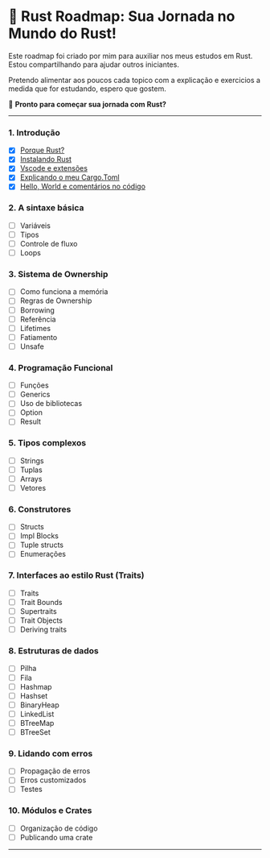 # 🦀 **Rust Roadmap: Sua Jornada no Mundo do Rust!**  

Este roadmap foi criado por mim para auxiliar nos meus estudos em Rust.
Estou compartilhando para ajudar outros iniciantes.

Pretendo alimentar aos poucos cada topico com a explicação e exercicios a medida que for estudando, espero que gostem.

🚀 **Pronto para começar sua jornada com Rust?**

---

### **1. Introdução**
- [x] [Porque Rust?](https://github.com/Ricardo7c/Rust-Roadmap/blob/main/Topico%201%20-%20Introdu%C3%A7%C3%A3o/README.md#porque-rust?)
- [x] [Instalando Rust](https://github.com/Ricardo7c/Rust-Roadmap/blob/main/Topico%201%20-%20Introdu%C3%A7%C3%A3o/README.md#instalando-rust)
- [x] [Vscode e extensões](https://github.com/Ricardo7c/Rust-Roadmap/blob/main/Topico%201%20-%20Introdu%C3%A7%C3%A3o/README.md#vscode-e-extensões)
- [x] [Explicando o meu Cargo.Toml](https://github.com/Ricardo7c/Rust-Roadmap/blob/main/Topico%201%20-%20Introdu%C3%A7%C3%A3o/README.md#explica%C3%A7%C3%A3o-do-arquivo-cargotoml)
- [x] [Hello, World e comentários no código](https://github.com/Ricardo7c/Rust-Roadmap/tree/main/Topico%201%20-%20Introdu%C3%A7%C3%A3o/Hello)

### **2. A sintaxe básica**
- [ ] Variáveis
- [ ] Tipos
- [ ] Controle de fluxo
- [ ] Loops

### **3. Sistema de Ownership**
- [ ] Como funciona a memória
- [ ] Regras de Ownership
- [ ] Borrowing
- [ ] Referência
- [ ] Lifetimes
- [ ] Fatiamento
- [ ] Unsafe

### **4. Programação Funcional**
- [ ] Funções
- [ ] Generics
- [ ] Uso de bibliotecas
- [ ] Option
- [ ] Result

### **5. Tipos complexos**
- [ ] Strings
- [ ] Tuplas
- [ ] Arrays
- [ ] Vetores

### **6. Construtores**
- [ ] Structs
- [ ] Impl Blocks
- [ ] Tuple structs
- [ ] Enumerações

### **7. Interfaces ao estilo Rust (Traits)**
- [ ] Traits
- [ ] Trait Bounds
- [ ] Supertraits
- [ ] Trait Objects
- [ ] Deriving traits

### **8. Estruturas de dados**
- [ ] Pilha
- [ ] Fila
- [ ] Hashmap
- [ ] Hashset
- [ ] BinaryHeap
- [ ] LinkedList
- [ ] BTreeMap
- [ ] BTreeSet

### **9. Lidando com erros**
- [ ] Propagação de erros
- [ ] Erros customizados
- [ ] Testes

### **10. Módulos e Crates**
- [ ] Organização de código
- [ ] Publicando uma crate

---
